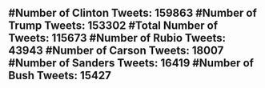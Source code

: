 #Number of Clinton Tweets: 159863
#Number of Trump Tweets: 153302
#Total Number of Tweets: 115673 
#Number of Rubio Tweets: 43943
#Number of Carson Tweets: 18007
#Number of Sanders Tweets: 16419
#Number of Bush Tweets: 15427
---
